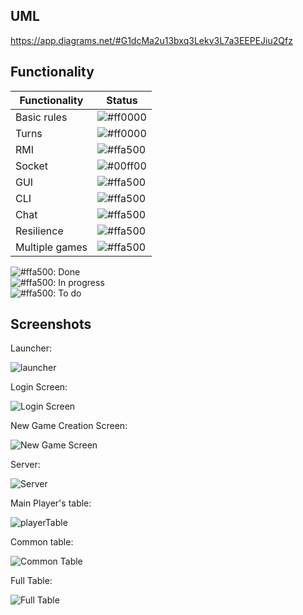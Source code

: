 ## UML
https://app.diagrams.net/#G1dcMa2u13bxq3Lekv3L7a3EEPEJiu2Qfz  
  
## Functionality
| Functionality | Status                                                          |
|---------------|-----------------------------------------------------------------|
| Basic rules  | ![#ff0000](https://via.placeholder.com/15/00ff00/000000?text=+) |
| Turns  | ![#ff0000](https://via.placeholder.com/15/ffa500/000000?text=+) |
| RMI  | ![#ffa500](https://via.placeholder.com/15/00ff00/000000?text=+) |
| Socket  | ![#00ff00](https://via.placeholder.com/15/ff0000/000000?text=+) |
| GUI  | ![#ffa500](https://via.placeholder.com/15/ffa500/000000?text=+) |
| CLI  | ![#ffa500](https://via.placeholder.com/15/ffa500/000000?text=+) |
| Chat  | ![#ffa500](https://via.placeholder.com/15/ffa500/000000?text=+) |
| Resilience  | ![#ffa500](https://via.placeholder.com/15/ff0000/000000?text=+) |
| Multiple games  | ![#ffa500](https://via.placeholder.com/15/00ff00/000000?text=+) |


![#ffa500](https://via.placeholder.com/15/00ff00/000000?text=+): Done  
![#ffa500](https://via.placeholder.com/15/ffa500/000000?text=+): In progress  
![#ffa500](https://via.placeholder.com/15/ff0000/000000?text=+): To do  


## Screenshots
Launcher:

![launcher](https://github.com/SimoPolimi/ing-sw-2024-rodari-summa-rodigari-pignataro/assets/160849789/e9148572-66b7-41d3-a799-b409fcbeb64f)

Login Screen:

![Login Screen](https://github.com/SimoPolimi/ing-sw-2024-rodari-summa-rodigari-pignataro/assets/160849789/2d23ffd1-e85d-4fc0-a89e-59a33b27e560)

New Game Creation Screen:

![New Game Screen](https://github.com/SimoPolimi/ing-sw-2024-rodari-summa-rodigari-pignataro/assets/160849789/881a281b-9b86-4b93-9f88-3429550a555c)

Server:

![Server](https://github.com/SimoPolimi/ing-sw-2024-rodari-summa-rodigari-pignataro/assets/160849789/274400a2-c2d3-444a-af3c-0612f0df1015)

Main Player's table:

![playerTable](https://github.com/SimoPolimi/ing-sw-2024-rodari-summa-rodigari-pignataro/assets/160849789/fa3e9ae0-8bb7-4fe5-ad2f-9d767c99be06)


Common table:

![Common Table](https://github.com/SimoPolimi/ing-sw-2024-rodari-summa-rodigari-pignataro/assets/160849789/72abc57c-430a-4922-a63b-c1c1c828eefd)

Full Table:

![Full Table](https://github.com/SimoPolimi/ing-sw-2024-rodari-summa-rodigari-pignataro/assets/160849789/9c6c9566-df94-4183-883f-b6afe282b1fb)
